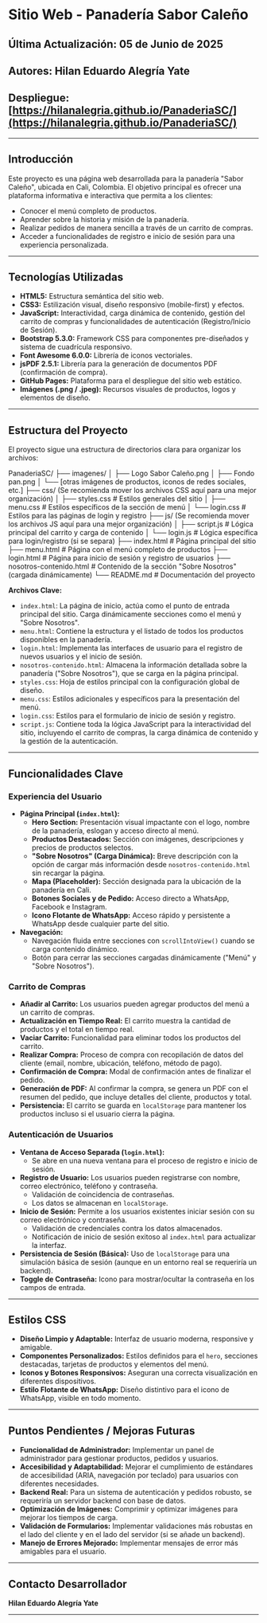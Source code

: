# Sitio Web - Panadería Sabor Caleño

## Última Actualización: 05 de Junio de 2025

## Autores: Hilan Eduardo Alegría Yate 
            

## Despliegue: [https://hilanalegria.github.io/PanaderiaSC/](https://hilanalegria.github.io/PanaderiaSC/)

---

## Introducción

Este proyecto es una página web desarrollada para la panadería "Sabor Caleño", ubicada en Cali, Colombia. El objetivo principal es ofrecer una plataforma informativa e interactiva que permita a los clientes:

* Conocer el menú completo de productos.
* Aprender sobre la historia y misión de la panadería.
* Realizar pedidos de manera sencilla a través de un carrito de compras.
* Acceder a funcionalidades de registro e inicio de sesión para una experiencia personalizada.

---

## Tecnologías Utilizadas

* **HTML5:** Estructura semántica del sitio web.
* **CSS3:** Estilización visual, diseño responsivo (mobile-first) y efectos.
* **JavaScript:** Interactividad, carga dinámica de contenido, gestión del carrito de compras y funcionalidades de autenticación (Registro/Inicio de Sesión).
* **Bootstrap 5.3.0:** Framework CSS para componentes pre-diseñados y sistema de cuadrícula responsivo.
* **Font Awesome 6.0.0:** Librería de iconos vectoriales.
* **jsPDF 2.5.1:** Librería para la generación de documentos PDF (confirmación de compra).
* **GitHub Pages:** Plataforma para el despliegue del sitio web estático.
* **Imágenes (.png / .jpeg):** Recursos visuales de productos, logos y elementos de diseño.

---

## Estructura del Proyecto

El proyecto sigue una estructura de directorios clara para organizar los archivos:

PanaderiaSC/
├── imagenes/
│   ├── Logo Sabor Caleño.png
│   ├── Fondo pan.png
│   └── [otras imágenes de productos, iconos de redes sociales, etc.]
├── css/ (Se recomienda mover los archivos CSS aquí para una mejor organización)
│   ├── styles.css        # Estilos generales del sitio
│   ├── menu.css          # Estilos específicos de la sección de menú
│   └── login.css         # Estilos para las páginas de login y registro
├── js/ (Se recomienda mover los archivos JS aquí para una mejor organización)
│   ├── script.js         # Lógica principal del carrito y carga de contenido
│   └── login.js          # Lógica específica para login/registro (si se separa)
├── index.html            # Página principal del sitio
├── menu.html             # Página con el menú completo de productos
├── login.html            # Página para inicio de sesión y registro de usuarios
├── nosotros-contenido.html # Contenido de la sección "Sobre Nosotros" (cargada dinámicamente)
└── README.md             # Documentación del proyecto


**Archivos Clave:**

* `index.html`: La página de inicio, actúa como el punto de entrada principal del sitio. Carga dinámicamente secciones como el menú y "Sobre Nosotros".
* `menu.html`: Contiene la estructura y el listado de todos los productos disponibles en la panadería.
* `login.html`: Implementa las interfaces de usuario para el registro de nuevos usuarios y el inicio de sesión.
* `nosotros-contenido.html`: Almacena la información detallada sobre la panadería ("Sobre Nosotros"), que se carga en la página principal.
* `styles.css`: Hoja de estilos principal con la configuración global de diseño.
* `menu.css`: Estilos adicionales y específicos para la presentación del menú.
* `login.css`: Estilos para el formulario de inicio de sesión y registro.
* `script.js`: Contiene toda la lógica JavaScript para la interactividad del sitio, incluyendo el carrito de compras, la carga dinámica de contenido y la gestión de la autenticación.

---

## Funcionalidades Clave

### Experiencia del Usuario

* **Página Principal (`index.html`):**
    * **Hero Section:** Presentación visual impactante con el logo, nombre de la panadería, eslogan y acceso directo al menú.
    * **Productos Destacados:** Sección con imágenes, descripciones y precios de productos selectos.
    * **"Sobre Nosotros" (Carga Dinámica):** Breve descripción con la opción de cargar más información desde `nosotros-contenido.html` sin recargar la página.
    * **Mapa (Placeholder):** Sección designada para la ubicación de la panadería en Cali.
    * **Botones Sociales y de Pedido:** Acceso directo a WhatsApp, Facebook e Instagram.
    * **Icono Flotante de WhatsApp:** Acceso rápido y persistente a WhatsApp desde cualquier parte del sitio.
* **Navegación:**
    * Navegación fluida entre secciones con `scrollIntoView()` cuando se carga contenido dinámico.
    * Botón para cerrar las secciones cargadas dinámicamente ("Menú" y "Sobre Nosotros").

### Carrito de Compras

* **Añadir al Carrito:** Los usuarios pueden agregar productos del menú a un carrito de compras.
* **Actualización en Tiempo Real:** El carrito muestra la cantidad de productos y el total en tiempo real.
* **Vaciar Carrito:** Funcionalidad para eliminar todos los productos del carrito.
* **Realizar Compra:** Proceso de compra con recopilación de datos del cliente (email, nombre, ubicación, teléfono, método de pago).
* **Confirmación de Compra:** Modal de confirmación antes de finalizar el pedido.
* **Generación de PDF:** Al confirmar la compra, se genera un PDF con el resumen del pedido, que incluye detalles del cliente, productos y total.
* **Persistencia:** El carrito se guarda en `localStorage` para mantener los productos incluso si el usuario cierra la página.

### Autenticación de Usuarios

* **Ventana de Acceso Separada (`login.html`):**
    * Se abre en una nueva ventana para el proceso de registro e inicio de sesión.
* **Registro de Usuario:** Los usuarios pueden registrarse con nombre, correo electrónico, teléfono y contraseña.
    * Validación de coincidencia de contraseñas.
    * Los datos se almacenan en `localStorage`.
* **Inicio de Sesión:** Permite a los usuarios existentes iniciar sesión con su correo electrónico y contraseña.
    * Validación de credenciales contra los datos almacenados.
    * Notificación de inicio de sesión exitoso al `index.html` para actualizar la interfaz.
* **Persistencia de Sesión (Básica):** Uso de `localStorage` para una simulación básica de sesión (aunque en un entorno real se requeriría un backend).
* **Toggle de Contraseña:** Icono para mostrar/ocultar la contraseña en los campos de entrada.

---

## Estilos CSS

* **Diseño Limpio y Adaptable:** Interfaz de usuario moderna, responsive y amigable.
* **Componentes Personalizados:** Estilos definidos para el `hero`, secciones destacadas, tarjetas de productos y elementos del menú.
* **Iconos y Botones Responsivos:** Aseguran una correcta visualización en diferentes dispositivos.
* **Estilo Flotante de WhatsApp:** Diseño distintivo para el icono de WhatsApp, visible en todo momento.

---

## Puntos Pendientes / Mejoras Futuras

* **Funcionalidad de Administrador:** Implementar un panel de administrador para gestionar productos, pedidos y usuarios.
* **Accesibilidad y Adaptabilidad:** Mejorar el cumplimiento de estándares de accesibilidad (ARIA, navegación por teclado) para usuarios con diferentes necesidades.
* **Backend Real:** Para un sistema de autenticación y pedidos robusto, se requeriría un servidor backend con base de datos.
* **Optimización de Imágenes:** Comprimir y optimizar imágenes para mejorar los tiempos de carga.
* **Validación de Formularios:** Implementar validaciones más robustas en el lado del cliente y en el lado del servidor (si se añade un backend).
* **Manejo de Errores Mejorado:** Implementar mensajes de error más amigables para el usuario.

---

## Contacto Desarrollador

**Hilan Eduardo Alegría Yate**

---

